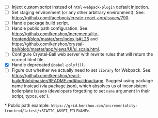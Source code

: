 - [ ] Inject custom script instead of `html-webpack-plugin` default injection.
- [ ] Set staging environment (or any other arbitrary environment). See: https://github.com/facebook/create-react-app/issues/790.
- [ ] Handle package build script.
- [ ] Handle public path configuration. See: https://github.com/kenshoo/incrementality-frontend/blob/master/src/index.js#L25 and https://github.com/kenshoo/crystal-ball/blob/master/app/views/UI/ui.scala.html.
- [ ] Configure Crystal-Ball web server with rewrite rules that will return the correct html file.
- [x] Handle deprecated `@babel-polyfill`.
- [ ] Figure out whether we actually need to set `library` for Webpack. See: https://github.com/kenshoo/react-build/blob/master/README.md#buildpackage. Suggest using package name instead (via package.json), which absolves us of inconsistent boilerplate issues (developers forgetting to set `name` argument in their script, typos, etc').

\* Public path example: `https://grid.kenshoo.com/incrementality-frontend/latest/<STATIC_ASSET_FILENAME>`.
